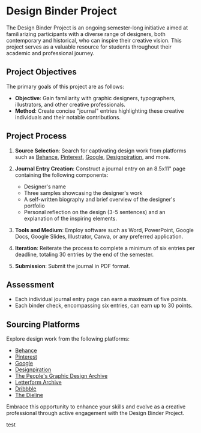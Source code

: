 # Design Binder Project

The Design Binder Project is an ongoing semester-long initiative aimed at familiarizing participants with a diverse range of designers, both contemporary and historical, who can inspire their creative vision. This project serves as a valuable resource for students throughout their academic and professional journey.

## Project Objectives

The primary goals of this project are as follows:

- **Objective**: Gain familiarity with graphic designers, typographers, illustrators, and other creative professionals.
- **Method**: Create concise "journal" entries highlighting these creative individuals and their notable contributions.

## Project Process

1. **Source Selection**: Search for captivating design work from platforms such as [Behance](#), [Pinterest](#), [Google](#), [Designpiration](#), and more.
2. **Journal Entry Creation**: Construct a journal entry on an 8.5x11" page containing the following components:
    - Designer's name
    - Three samples showcasing the designer's work
    - A self-written biography and brief overview of the designer's portfolio
    - Personal reflection on the design (3-5 sentences) and an explanation of the inspiring elements.

3. **Tools and Medium**: Employ software such as Word, PowerPoint, Google Docs, Google Slides, Illustrator, Canva, or any preferred application.

4. **Iteration**: Reiterate the process to complete a minimum of six entries per deadline, totaling 30 entries by the end of the semester.

5. **Submission**: Submit the journal in PDF format.

## Assessment

- Each individual journal entry page can earn a maximum of five points.
- Each binder check, encompassing six entries, can earn up to 30 points.

## Sourcing Platforms

Explore design work from the following platforms:

- [Behance](https://www.behance.net/onboarding/adobe)
- [Pinterest](https://www.pinterest.com/)
- [Google](https://www.google.com/)
- [Designpiration](https://www.designspiration.com/)
- [The People's Graphic Design Archive](https://peoplesgdarchive.org/)
- [Letterform Archive](https://letterformarchive.org/)
- [Dribbble](https://dribbble.com/shots)
- [The Dieline](https://thedieline.com/?)

Embrace this opportunity to enhance your skills and evolve as a creative professional through active engagement with the Design Binder Project.

test